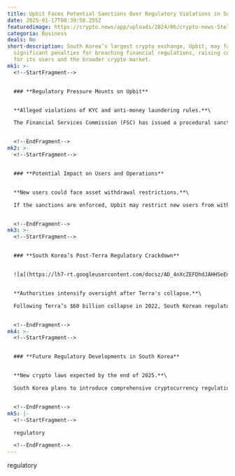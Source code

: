 ```yaml
---
title: Upbit Faces Potential Sanctions Over Regulatory Violations in South Korea
date: 2025-01-17T00:39:58.255Z
featuredimage: https://crypto.news/app/uploads/2024/06/crypto-news-Stellar-XLM-option01.webp
categoria: Business
deals: No
short-description: South Korea’s largest crypto exchange, Upbit, may face
  significant penalties for breaching financial regulations, raising concerns
  for its users and the broader crypto market.
mk1: >-
  <!--StartFragment-->


  ### **Regulatory Pressure Mounts on Upbit**


  **Alleged violations of KYC and anti-money laundering rules.**\

  The Financial Services Commission (FSC) has issued a procedural sanctions notice to Upbit for failing to comply with know-your-customer (KYC) and anti-money laundering (AML) regulations. Upbit must respond to the Financial Intelligence Unit (FIU) by January 20 before a final decision is made.


  <!--EndFragment-->
mk2: >-
  <!--StartFragment-->


  ### **Potential Impact on Users and Operations**


  **New users could face asset withdrawal restrictions.**\

  If the sanctions are enforced, Upbit may restrict new users from withdrawing assets for up to six months. Additionally, the exchange’s crypto license renewal remains suspended due to ongoing investigations.


  <!--EndFragment-->
mk3: >-
  <!--StartFragment-->


  ### **South Korea’s Post-Terra Regulatory Crackdown**


  ![a](https://lh7-rt.googleusercontent.com/docsz/AD_4nXcZEFDhdJAHHSeEn6fvVXS3zKuTxw7b1-58B5NPzE8Prr9cxrjZhlVzww9DzmDKQkLVGobCGWv9OGhVRr9YSkUsPGFlQARAwhL9Aw5azY5mfUtj1sQ4BoaZ27liQC-4trUX6c3d?key=53UN4hoq2orLa5Iq_EGF41wQ "a")


  **Authorities intensify oversight after Terra's collapse.**\

  Following Terra’s $60 billion collapse in 2022, South Korean regulators have tightened control over crypto exchanges to prevent similar failures. Upbit’s case is part of this broader regulatory effort.


  <!--EndFragment-->
mk4: >-
  <!--StartFragment-->


  ### **Future Regulatory Developments in South Korea**


  **New crypto laws expected by the end of 2025.**\

  South Korea plans to introduce comprehensive cryptocurrency regulations aimed at balancing consumer protection with market growth. Proposed measures include easing institutional trading restrictions and enabling real-name accounts for experienced traders.


  <!--EndFragment-->
mk5: |-
  <!--StartFragment-->

  regulatory

  <!--EndFragment-->
---
```

<!--StartFragment-->

regulatory

<!--EndFragment-->